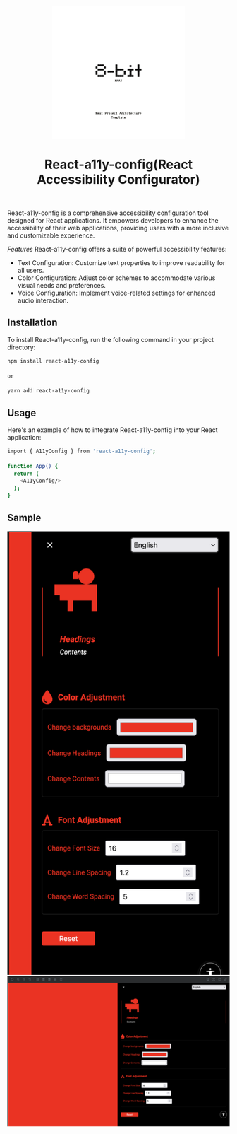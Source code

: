 <div align="center">
  <a href="https://github.com/nextjs-architecture">
    <img src="./src/assets/icn-logo.png" alt="logo" width="300" />
  </a>
</div>

<h1 align="center">React-a11y-config(React Accessibility Configurator)</h1>
<br />

React-a11y-config is a comprehensive accessibility configuration tool designed for React applications. It empowers developers to enhance the accessibility of their web applications, providing users with a more inclusive and customizable experience.

*Features*
React-a11y-config offers a suite of powerful accessibility features:

- Text Configuration: Customize text properties to improve readability for all users.
- Color Configuration: Adjust color schemes to accommodate various visual needs and preferences.
- Voice Configuration: Implement voice-related settings for enhanced audio interaction.

## Installation

To install React-a11y-config, run the following command in your project directory:

```bash
npm install react-a11y-config

or

yarn add react-a11y-config
```

## Usage

Here's an example of how to integrate React-a11y-config into your React application:

```bash
import { A11yConfig } from 'react-a11y-config';

function App() {
  return (
    <A11yConfig/>
  );
}
```

## Sample

<img src="./src/assets/icn-mobile.png" alt="" />

<img src="./src/assets/icn-desktop.png" alt="" />
